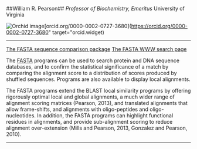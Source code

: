 
##William R. Pearson##
*Professor of Biochemistry, Emeritus*
University of Virginia

![Orchid image](https://orcid.org/sites/default/files/images/orcid_16x16.png)[orcid.org/0000-0002-0727-3680](https://orcid.org/0000-0002-0727-3680" target="orcid.widget)

---
  
[The FASTA sequence comparison package](https://github.com/wrpearson/fasta36/)
[The FASTA WWW search page](https://fasta.bioch.virginia.edu/fasta_www2/)

The [FASTA](https://fasta.bioch.virginia.edu/")
programs can be used to search protein and DNA sequence databases, and
to confirm the statistical significance of a match by comparing the
alignment score to a distribution of scores produced by shuffled
sequences.  Programs are also available to display local alignments.

The FASTA programs extend the BLAST local similarity programs by
offering rigorously optimal local and global alignments, a much wider
range of alignment scoring matrices (Pearson, 2013), and translated
alignments that allow frame-shifts, and alignments with oligo-peptides
and oligo-nucleotides.  In addition, the FASTA programs can highlight
functional residues in alignments, and provide sub-alignment scoring
to reduce alignment over-extension (Mills and
Pearson, 2013,  Gonzalez and Pearson, 2010).

---
